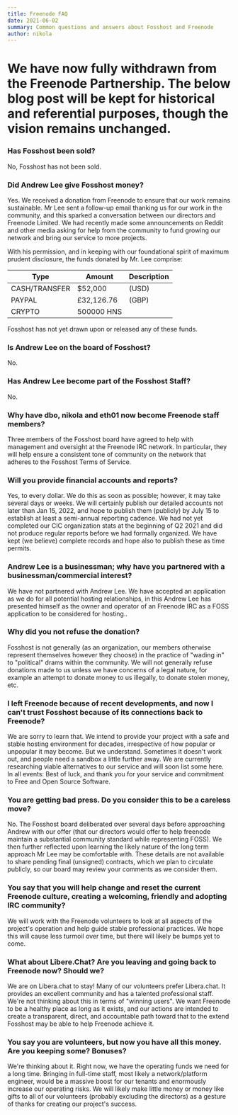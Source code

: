 ```yaml
---
title: Freenode FAQ
date: 2021-06-02
summary: Common questions and answers about Fosshost and Freenode
author: nikola
---
```


# We have now fully withdrawn from the Freenode Partnership.   The below blog post will be kept for historical and referential purposes, though the vision remains unchanged. 

### Has Fosshost been sold? 
No, Fosshost has not been sold. 

### Did Andrew Lee give Fosshost money? 
Yes. We received a donation from Freenode to ensure that our work remains sustainable. Mr Lee sent a follow-up email thanking us for our work in the community, and this sparked a conversation between our directors and Freenode Limited. We had recently made some announcements on Reddit and other media asking for help from the community to fund growing our network and bring our service to more projects. 

With his permission, and in keeping with our foundational spirit of maximum prudent disclosure, the funds donated by Mr. Lee comprise:

| Type | Amount | Description |
| --- | --- | --- |
| CASH/TRANSFER |  $52,000 | (USD) |
| PAYPAL | £32,126.76 | (GBP) |
| CRYPTO | 500000 HNS | |

Fosshost has not yet drawn upon or released any of these funds.

### Is Andrew Lee on the board of Fosshost? 
No. 

### Has Andrew Lee become part of the Fosshost Staff? 
No. 

### Why have dbo, nikola and eth01 now become Freenode staff members? 
Three members of the Fosshost board have agreed to help with management and oversight at the Freenode IRC network. In particular, they will help ensure a consistent tone of community on the network that adheres to the Fosshost Terms of Service. 

### Will you provide financial accounts and reports? 
Yes, to every dollar. We do this as soon as possible; however, it may take several days or weeks. We will certainly publish our detailed accounts not later than Jan 15, 2022, and hope to publish them (publicly) by July 15 to establish at least a semi-annual reporting cadence. We had not yet completed our CIC organization stats at the beginning of Q2 2021 and did not produce regular reports before we had formally organized. We have kept (we believe) complete records and hope also to publish these as time permits. 

### Andrew Lee is a businessman; why have you partnered with a businessman/commercial interest?
We have not partnered with Andrew Lee. We have accepted an application as we do for all potential hosting relationships, in this Andrew Lee has presented himself as the owner and operator of an Freenode IRC as a FOSS application to be considered for hosting.. 

### Why did you not refuse the donation? 
Fosshost is not generally (as an organization, our members otherwise represent themselves however they choose) in the practice of "wading in" to "political" drams within the community. We will not generally refuse donations made to us unless we have concerns of a legal nature, for example an attempt to donate money to us illegally, to donate stolen money, etc. 

### I left Freenode because of recent developments, and now I can't trust Fosshost because of its connections back to Freenode? 
We are sorry to learn that. We intend to provide your project with a safe and stable hosting environment for decades, irrespective of how popular or unpopular it may become. But we understand. Sometimes it doesn't work out, and people need a sandbox a little further away. We are currently researching viable alternatives to our service and will soon list some here. In all events: Best of luck, and thank you for your service and commitment to Free and Open Source Software. 

### You are getting bad press. Do you consider this to be a careless move? 
No. The Fosshost board deliberated over several days before approaching Andrew with our offer (that our directors would offer to help freenode maintain a substantial community standard while representing FOSS). We then further reflected upon learning the likely nature of the long term approach Mr Lee may be comfortable with. These details are not available to share pending final (unsigned) contracts, which we plan to circulate publicly, so our board may review your comments as we consider them.

### You say that you will help change and reset the current Freenode culture, creating a welcoming, friendly and adopting IRC community? 
We will work with the Freenode volunteers to look at all aspects of the project's operation and help guide stable professional practices. We hope this will cause less turmoil over time, but there will likely be bumps yet to come. 

### What about Libere.Chat? Are you leaving and going back to Freenode now? Should we? 
We are on Libera.chat to stay! Many of our volunteers prefer Libera.chat.  It provides an excellent community and has a talented professional staff.
We're not thinking about this in terms of "winning users". We want Freenode to be a healthy place as long as it exists, and our actions are intended to create a transparent, direct, and accountable path toward that to the extend Fosshost may be able to help Freenode achieve it.

### You say you are volunteers, but now you have all this money. Are you keeping some? Bonuses? 
We're thinking about it. Right now, we have the operating funds we need for a long time. Bringing in full-time staff, most likely a network/platform engineer, would be a massive boost for our tenants and enormously increase our operating risks. We will likely make little money or money like gifts to all of our volunteers (probably excluding the directors) as a gesture of thanks for creating our project's success.
